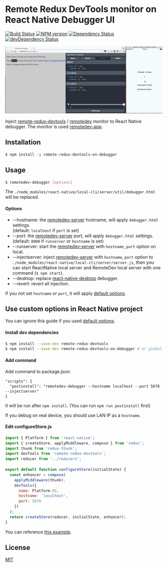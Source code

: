 # Remote Redux DevTools monitor on React Native Debugger UI

[![Build Status](https://travis-ci.org/jhen0409/remote-redux-devtools-on-debugger.svg)](https://travis-ci.org/jhen0409/remote-redux-devtools-on-debugger)
[![NPM version](http://img.shields.io/npm/v/remote-redux-devtools-on-debugger.svg?style=flat)](https://www.npmjs.com/package/remote-redux-devtools-on-debugger)
[![Dependency Status](https://david-dm.org/jhen0409/remote-redux-devtools-on-debugger.svg)](https://david-dm.org/jhen0409/remote-redux-devtools-on-debugger)
[![devDependency Status](https://david-dm.org/jhen0409/remote-redux-devtools-on-debugger/dev-status.svg)](https://david-dm.org/jhen0409/remote-redux-devtools-on-debugger#info=devDependencies)

![Demo](demo.gif)

Inject [remote-redux-devtools](https://github.com/zalmoxisus/remote-redux-devtools) / [remotedev](https://github.com/zalmoxisus/remotedev) monitor to React Native debugger. The monitor is used [remotedev-app](https://github.com/zalmoxisus/remotedev-app).

## Installation

```bash
$ npm install -g remote-redux-devtools-on-debugger
```

## Usage

```bash
$ remotedev-debugger [options]
```

The `./node_modules/react-native/local-cli/server/util/debugger.html` will be replaced.

#### Options

* --hostname: the [remotedev-server](https://github.com/zalmoxisus/remotedev-server) hostname, will apply `debugger.html` settings.  
(default: `localhost` if `port` is set)
* --port: the [remotedev-server](https://github.com/zalmoxisus/remotedev-server) port, will apply `debugger.html` settings.  
(default: `8000` if `runserver` or `hostname` is set)
* --runserver: start the [remotedev-server](https://github.com/zalmoxisus/remotedev-server) with `hostname`, `port` option on local.
* --injectserver: inject [remotedev-server](https://github.com/zalmoxisus/remotedev-server) with `hostname`, `port` option to `./node_modules/react-native/local-cli/server/server.js`, then you can start ReactNative local server and RemoteDev local server with one command (`$ npm start`).
* --desktop: replace [react-native-desktop](https://github.com/ptmt/react-native-desktop) debugger.
* --revert: revert all injection.

If you not set `hostname` or `port`, it will apply [default options](https://github.com/zalmoxisus/remotedev-app/blob/master/src/app/constants/socketOptions.js).

## Use custom options in React Native project

You can ignore this guide if you used [default options](https://github.com/zalmoxisus/remotedev-app/blob/master/src/app/constants/socketOptions.js).

#### Install dev dependencies

```bash
$ npm install --save-dev remote-redux-devtools
$ npm install --save-dev remote-redux-devtools-on-debugger # or global
```

#### Add command

Add command to package.json:

```
"scripts": {
  "postinstall": "remotedev-debugger --hostname localhost --port 5678 --injectserver"
}
```

It will be run after `npm install`. (You can run `npm run postinstall` first)

If you debug on real device, you should use LAN IP as a `hostname`.

#### Edit configureStore.js

```js
import { Platform } from 'react-native';
import { createStore, applyMiddleware, compose } from 'redux';
import thunk from 'redux-thunk';
import devTools from 'remote-redux-devtools';
import reducer from '../reducers';

export default function configureStore(initialState) {
  const enhancer = compose(
    applyMiddleware(thunk),
    devTools({
      name: Platform.OS,
      hostname: 'localhost',
      port: 5678
    })
  );
  return createStore(reducer, initialState, enhancer);
}
```

You can reference [this example](https://github.com/jhen0409/react-native-boilerplate/blob/master/package.json).

## License

[MIT](LICENSE)
